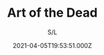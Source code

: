 ---
id: '428f7bcb-5820-4d14-bad4-53f88add0331'
type: 'movie' # Filme, Série, Anime
title: "Art of the Dead"
synopsis: []
originalTitle: "Art of the Dead"
date: '2021-04-05T19:53:51.000Z'
update: '2021-04-05T19:53:51.000Z'
releaseDate: '2019-10-01T03:00:00.000Z'
imdb:
  rating: '4.6' # 8.5
  id: '' # tt0470752
duration: '1h 37 Min'
trailer:
  urls: [
    'cAMVwTgSO0w',
  ]
tags: ['1080p']
genre: ['Terror'] #
quality: 'WEB-DL' # BluRay, WEB-DL, HDTV, WEB-DL4K, WEB-DLe
format: 'Mkv' # MKV, MP4, TS
audio: 'Português' # Dublado, Legendado, Dual Audio, Dub & Leg
subtitle: 'S/L' # Português, inglês,
size: '1.72 GB' # 4.8 GB
audioQuality: 10
videoQuality: 10
directors: []
#  - name: 'Lana Wachowski'
#    image: ''
#  - name: 'Lilly Wachowski'
#    image: ''
cast: []
#  - name: 'Keanu Reeves'
#    image: ''
#    characterName: 'Neo'
writers: []
#  - name: ''
#    image: ''
maturityRating:
  age: '' # L , 10, 12, 14, 16, 18
  topics: [''] # Violence, Illegal drugs, Inappropriate Language, Legal Drugs, Sexual Content, Extreme Violence
###########################################
download:
  
  - url: 'magnet:?xt=urn:btih:6DDEFCA43264DC5030B83F07D5ED9341492EBECF&dn=Art.Of.The.Dead.2019.1080p.WEBRip.Dublado.mkv&tr=udp%3a%2f%2ftracker.openbittorrent.com%3a80%2fannounce&tr=udp%3a%2f%2ftracker.opentrackr.org%3a1337%2fannounce'
    resolution: '1080p' # 720p, 1080p, 4K,
    audio: 'Dublado' # Dublado, Legendado, Dual Audio
    size: '' # 4.8 GB
    quality: '' # BluRay, WEB-DL
    format: '' # MKV
images:
  cover: '/assets/movies/art-of-the-dead.jpg'
  background: '/assets/movies/'
---